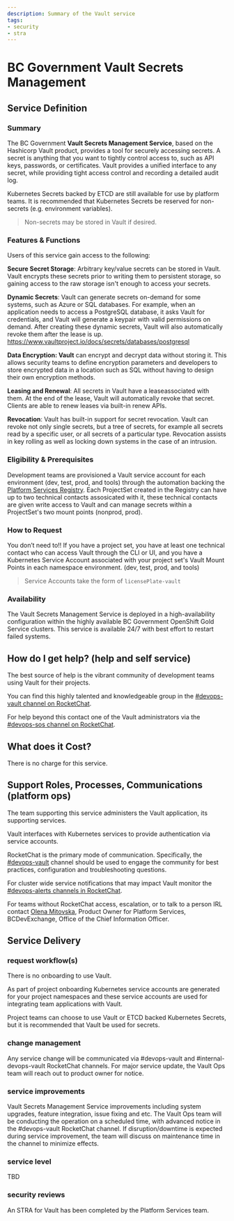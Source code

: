 ```yaml
---
description: Summary of the Vault service
tags:
- security
- stra
---
```

# BC Government Vault Secrets Management  

## Service Definition

### Summary

The BC Government **Vault Secrets Management Service**, based on the Hashicorp Vault product, provides a tool for securely accessing secrets. A secret is anything that you want to tightly control access to, such as API keys, passwords, or certificates. Vault provides a unified interface to any secret, while providing tight access control and recording a detailed audit log.

Kubernetes Secrets backed by ETCD are still available for use by platform teams. It is recommended that Kubernetes Secrets be reserved for non-secrets (e.g. environment variables).

>Non-secrets may be stored in Vault if desired.

### Features & Functions

Users of this service gain access to the following:

**Secure Secret Storage**: Arbitrary key/value secrets can be stored in Vault. Vault encrypts these secrets prior to writing them to persistent storage, so gaining access to the raw storage isn't enough to access your secrets.

**Dynamic Secrets**: Vault can generate secrets on-demand for some systems, such as Azure or SQL databases. For example, when an application needs to access a PostgreSQL database, it asks Vault for credentials, and Vault will generate a keypair with valid permissions on demand. After creating these dynamic secrets, Vault will also automatically revoke them after the lease is up. <https://www.vaultproject.io/docs/secrets/databases/postgresql>

**Data Encryption: Vault** can encrypt and decrypt data without storing it. This allows security teams to define encryption parameters and developers to store encrypted data in a location such as SQL without having to design their own encryption methods.

**Leasing and Renewal**: All secrets in Vault have a leaseassociated with them. At the end of the lease, Vault will automatically revoke that secret. Clients are able to renew leases via built-in renew APIs.

**Revocation**: Vault has built-in support for secret revocation. Vault can revoke not only single secrets, but a tree of secrets, for example all secrets read by a specific user, or all secrets of a particular type. Revocation assists in key rolling as well as locking down systems in the case of an intrusion.

### Eligibility & Prerequisites

Development teams are provisioned a Vault service account for each environment (dev, test, prod, and tools) through the automation backing the [Platform Services Registry](https://registry.developer.gov.bc.ca). Each ProjectSet created in the Registry can have up to two technical contacts assosicated with it, these technical contacts are given write access to Vault and can manage secrets within a ProjectSet's two mount points (nonprod, prod).

### How to Request

You don’t need to!! If you have a project set, you have at least one technical contact who can access Vault through the CLI or UI, and you have a Kubernetes Service Account associated with your project set's Vault Mount Points in each namespace environment. (dev, test, prod, and tools)

> Service Accounts take the form of `licensePlate-vault`

### Availability

The Vault Secrets Management Service is deployed in a high-availability configuration within the highly available BC Government OpenShift Gold Service clusters. This service is available 24/7 with best effort to restart failed systems.

## How do I get help? (help and self service)

The best source of help is the vibrant community of development teams using Vault for their projects.

You can find this highly talented and knowledgeable group in the [#devops-vault channel on RocketChat](https://chat.developer.gov.bc.ca/channel/devops-vault).

For help beyond this contact one of the Vault administrators via the [#devops-sos channel on RocketChat](https://chat.developer.gov.bc.ca/channel/devops-sos).

## What does it Cost?

There is no charge for this service.

## Support Roles, Processes, Communications (platform ops)

The team supporting this service administers the Vault application, its supporting services.

Vault interfaces with Kubernetes services to provide authentication via service accounts.

RocketChat is the primary mode of communication. Specifically, the [#devops-vault](https://chat.developer.gov.bc.ca/channel/devops-vault) channel should be used to engage the community for best practices, configuration and troubleshooting questions.

For cluster wide service notifications that may impact Vault monitor the [#devops-alerts channels in RocketChat](https://chat.developer.gov.bc.ca/channel/devops-alerts).

For teams without RocketChat access, escalation, or to talk to a person IRL contact [Olena Mitovska](mailto:olena.mitovska@gov.bc.ca), Product Owner for Platform Services, BCDevExchange, Office of the Chief Information Officer.

## Service Delivery

### **request workflow(s)**

There is no onboarding to use Vault.

As part of project onboarding Kubernetes service accounts are generated for your project namespaces and these service accounts are used for integrating team applications with Vault.

Project teams can choose to use Vault or ETCD backed Kubernetes Secrets, but it is recommended that Vault be used for secrets.

### **change management**

Any service change will be communicated via #devops-vault and #internal-devops-vault RocketChat channels. For major service update, the Vault Ops team will reach out to product owner for notice.

### **service improvements**

Vault Secrets Management Service improvements including system upgrades, feature integration, issue fixing and etc. The Vault Ops team will be conducting the operation on a scheduled time, with advanced notice in the #devops-vault RocketChat channel. If disruption/downtime is expected during service improvement, the team will discuss on maintenance time in the channel to minimize effects.

### **service level**

TBD

### **security reviews**

An STRA for Vault has been completed by the Platform Services team.
